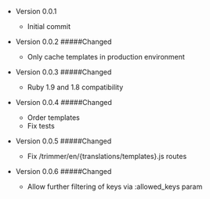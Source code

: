 * Version 0.0.1
  * Initial commit
* Version 0.0.2
  #####Changed

  * Only cache templates in production environment
* Version 0.0.3
  #####Changed

  * Ruby 1.9 and 1.8 compatibility

* Version 0.0.4
  #####Changed

  * Order templates
  * Fix tests

* Version 0.0.5
  #####Changed

  * Fix /trimmer/en/{translations/templates}.js routes

* Version 0.0.6
  #####Changed

  * Allow further filtering of keys via :allowed_keys param

